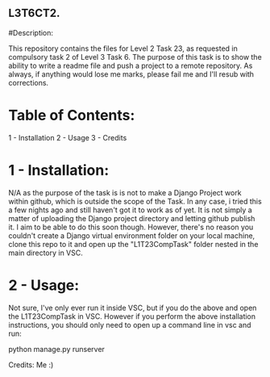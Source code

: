 ## L3T6CT2.

#Description:

This repository contains the files for Level 2 Task 23, as requested in 
compulsory task 2 of Level 3 Task 6. The purpose of this task is to show 
the ability to write a readme file and push a project to a remote 
repository. As always, if anything would lose me marks, please fail me and 
I'll resub with corrections.

# Table of Contents:

1 - Installation
2 - Usage
3 - Credits

# 1 - Installation:

N/A as the purpose of the task is is not to make a Django Project work 
within github, which is outside the scope of the Task. In any case, i 
tried this a few nights ago and still haven't got it to work as of yet. 
It is not simply a matter of uploading the Django project directory and 
letting github publish it. I aim to be able to do this soon though. 
However, there's no reason you couldn't create a Django virtual environment folder
on your local machine, clone this repo to it and open up the "L1T23CompTask" 
folder nested in the main directory in VSC.

# 2 - Usage:

Not sure, I've only ever run it inside VSC, but if you do the above and open the
L1T23CompTask in VSC. However if you perform the above installation instructions,
you should only need to open up a command line in vsc and run:

python manage.py runserver

Credits: Me :)


